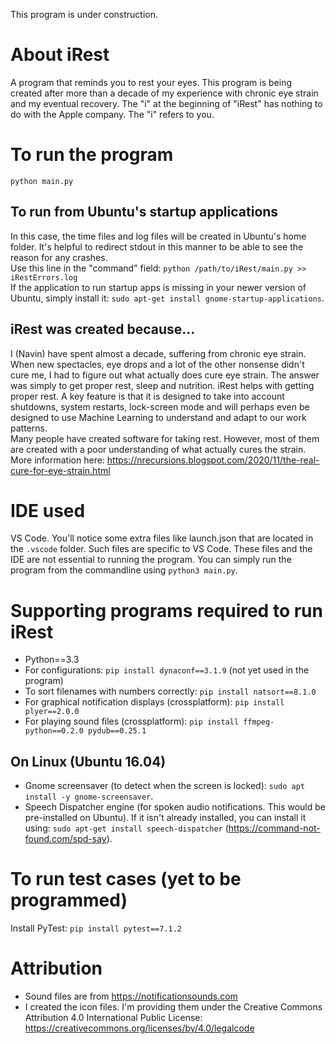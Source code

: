 This program is under construction.
  
# About iRest  
A program that reminds you to rest your eyes. This program is being created after more than a decade of my experience with chronic eye strain and my eventual recovery. The "i" at the beginning of "iRest" has nothing to do with the Apple company. The "i" refers to you.
  
# To run the program  
`python main.py`  
  
## To run from Ubuntu's startup applications  
In this case, the time files and log files will be created in Ubuntu's home folder. It's helpful to redirect stdout in this manner to be able to see the reason for any crashes.    
Use this line in the "command" field: `python /path/to/iRest/main.py >> iRestErrors.log`  
If the application to run startup apps is missing in your newer version of Ubuntu, simply install it: `sudo apt-get install gnome-startup-applications`.  
  
## iRest was created because...
I (Navin) have spent almost a decade, suffering from chronic eye strain. When new spectacles, eye drops and a lot of the other nonsense didn't cure me, I had to figure out what actually does cure eye strain. The answer was simply to get proper rest, sleep and nutrition. iRest helps with getting proper rest. A key feature is that it is designed to take into account shutdowns, system restarts, lock-screen mode and will perhaps even be designed to use Machine Learning to understand and adapt to our work patterns.   
Many people have created software for taking rest. However, most of them are created with a poor understanding of what actually cures the strain.  
More information here: https://nrecursions.blogspot.com/2020/11/the-real-cure-for-eye-strain.html
  

# IDE used  
VS Code. You'll notice some extra files like launch.json that are located in the `.vscode` folder. Such files are specific to VS Code. These files and the IDE are not essential to running the program. You can simply run the program from the commandline using `python3 main.py`.
  

# Supporting programs required to run iRest 
* Python==3.3   
* For configurations: `pip install dynaconf==3.1.9` (not yet used in the program)  
* To sort filenames with numbers correctly: `pip install natsort==8.1.0`  
* For graphical notification displays (crossplatform): `pip install plyer==2.0.0`
* For playing sound files (crossplatform): `pip install ffmpeg-python==0.2.0 pydub==0.25.1`
  
## On Linux (Ubuntu 16.04)  
* Gnome screensaver (to detect when the screen is locked): `sudo apt install -y gnome-screensaver`.
* Speech Dispatcher engine (for spoken audio notifications. This would be pre-installed on Ubuntu). If it isn't already installed, you can install it using: `sudo apt-get install speech-dispatcher` (https://command-not-found.com/spd-say).
  
  
# To run test cases (yet to be programmed)  
Install PyTest: `pip install pytest==7.1.2`  
   
  
# Attribution  
* Sound files are from https://notificationsounds.com
* I created the icon files. I'm providing them under the Creative Commons Attribution 4.0 International Public License: https://creativecommons.org/licenses/by/4.0/legalcode


